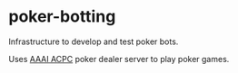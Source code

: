 # poker-botting

Infrastructure to develop and test poker bots.

Uses [AAAI ACPC][1] poker dealer server to play poker games.

[1]: http://www.computerpokercompetition.org/